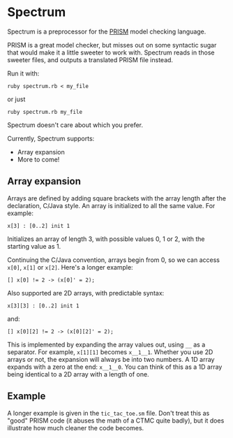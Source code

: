Spectrum
========

Spectrum is a preprocessor for the [PRISM][prism] model checking language.

PRISM is a great model checker, but misses out on some syntactic sugar that would make it a little sweeter to work with. Spectrum reads in those sweeter files, and outputs a translated PRISM file instead.

Run it with:

	ruby spectrum.rb < my_file
	
or just

	ruby spectrum.rb my_file
	
Spectrum doesn't care about which you prefer.

Currently, Spectrum supports:

* Array expansion
* More to come!

Array expansion
---------------
Arrays are defined by adding square brackets with the array length after the declaration, C/Java style. An array is initialized to all the same value. For example:

	x[3] : [0..2] init 1
	
Initializes an array of length 3, with possible values 0, 1 or 2, with the starting value as 1.

Continuing the C/Java convention, arrays begin from 0, so we can access `x[0]`, `x[1]` or `x[2]`. Here's a longer example:

	[] x[0] != 2 -> (x[0]' = 2);
	
Also supported are 2D arrays, with predictable syntax:

	x[3][3] : [0..2] init 1

and:

	[] x[0][2] != 2 -> (x[0][2]' = 2);
	
This is implemented by expanding the array values out, using `__` as a separator. For example, `x[1][1]` becomes `x__1__1`. Whether you use 2D arrays or not, the expansion will always be into two numbers. A 1D array expands with a zero at the end: `x__1__0`. You can think of this as a 1D array being identical to a 2D array with a length of one.

Example
-------
A longer example is given in the `tic_tac_toe.sm` file. Don't treat this as "good" PRISM code (it abuses the math of a CTMC quite badly), but it does illustrate how much cleaner the code becomes.

[prism]: http://www.prismmodelchecker.org